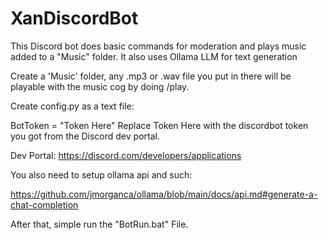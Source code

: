# XanDiscordBot

This Discord bot does basic commands for moderation and plays music added to a "Music" folder. It also uses Ollama LLM for text generation

Create a 'Music' folder, any .mp3 or .wav file you put in there will be playable with the music cog by doing /play.

Create config.py as a text file:

BotToken = "Token Here" Replace Token Here with the discordbot token you got from the Discord dev portal.

Dev Portal: https://discord.com/developers/applications

You also need to setup ollama api and such:

https://github.com/jmorganca/ollama/blob/main/docs/api.md#generate-a-chat-completion

After that, simple run the "BotRun.bat" File.